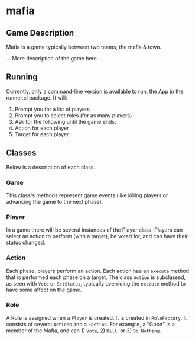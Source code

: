 # mafia

## Game Description
Mafia is a game typically between two teams, the mafia & town.

... More description of the game here ...

## Running
Currently, only a command-line version is available to run, the App in the runner.cl package.  It will:

1. Prompt you for a list of players
2. Prompt you to select roles (for as many players)
3. Ask for the following until the game ends:
  1. Action for each player
  2. Target for each player.

## Classes
Below is a description of each class.
### Game
This class's methods represent game events (like killing players or advancing the game to the next phase).
### Player
In a game there will be several instances of the Player class.  Players can select an action to perform (with a target), be voted for, and can have their status changed.
### Action
Each phase, players perform an action.  Each action has an `execute` method that is performed each phase on a target.  The class `Action` is subclassed, as seen with `Vote` or `SetStatus`, typically overriding the `execute` method to have some affect on the game.
### Role
A Role is assigned when a `Player` is created.  It is created in `RoleFactory`.  It consists of several `Action`s and a `Faction`.  For example, a "Goon" is a member of the Mafia, and can 1) `Vote`, 2) `Kill`, or 3) `Do Nothing`.
